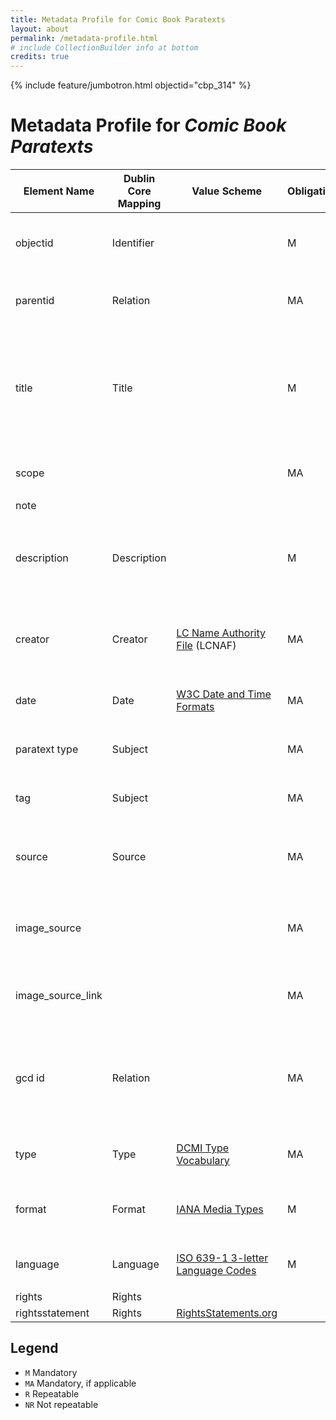 ```yaml
---
title: Metadata Profile for Comic Book Paratexts
layout: about
permalink: /metadata-profile.html
# include CollectionBuilder info at bottom
credits: true
---
```

{% include feature/jumbotron.html objectid="cbp_314" %} 

<div>
<h1>Metadata Profile for <cite>Comic Book Paratexts</cite></h1>
<div class="table-responsive">
<table class="table table-sm table-striped">

<thead>
<tr>
	<th><strong>Element Name</strong></th>
	<th><strong>Dublin Core Mapping</strong></th>
	<th><strong>Value Scheme</strong></th>
	<th><strong>Obligation</strong></th>
	<th><strong>Occurence</strong></th>
	<th><strong>Input Guidelines</strong></th>
	<th>Examples</th>
</tr>
</thead>

<tbody>
<tr>
	<td>objectid</td>
	<td>Identifier</td>
	<td></td>
	<td>M</td>
	<td>NR</td>
	<td>objectid should be in the form cbp_NNN, where NNN is a sequential 3-digit zero-padded number</td>
	<td><ul><li><code>cbp_001</code></li><li><code>cbp_027</code></li><li><code>cbp_239</code></li></ul></td>
</tr>
<tr>
	<td>parentid</td>
	<td>Relation</td>
	<td></td>
	<td>MA</td>
	<td>NR</td>
	<td>Include for objects w/in a compound object. Should appear as the objectid of the compound object in which it is contained.</td>
	<td><ul><li><code>cbp_001</code></li></ul></td>
</tr>
<tr>
	<td>title</td>
	<td>Title</td>
	<td></td>
	<td>M</td>
	<td>R</td>
	<td>Combines ‘paratext type,’ ‘source,’ and scope fields. Title should appear in the form: [paratext type]: [source]. {Scope}</td>
	<td>
		<ul>
			<li><code>Correspondence: &quot;Let’s Level with Daredevil.” Daredevil #36 (January 1968). Marvel comics.</code></li>
			<li><code>Publisher’s peritext: Justice Society of America #4 (July 2023). DC Comics.</code></li>
			<li><code>Advertisement: “Honor House Products.” Dennis the Menace and His Friends Series #10 (June 1971). Fawcett Publications. Full page.</code></li>
		</ul>
	</td>
</tr>
<tr>
	<td>scope</td>
	<td></td>
	<td></td>
	<td>MA</td>
	<td>NR</td>
	<td>Include for objects w/in a compound object. Describe the extent of the image.</td>
	<td><ul><li><code>Full page</code></li><li><code>Detail</code></li></ul></td>
</tr>
<tr>
	<td>note</td>
	<td></td>
	<td></td>
	<td></td>
	<td></td>
	<td></td>
	<td></td>
</tr>
<tr>
	<td>description</td>
	<td>Description</td>
	<td></td>
	<td>M</td>
	<td>NR</td>
	<td>Briefly describe the object in question and what it contains.</td>
	<td><ul><li><code>“Bullseye is finally here,” advertisement for The Charlton Bullseye prozine with mail-in form for subscriptions to Charlton comics.</code></li><li><code>“Pin-up” illustration following main feature.</code></li></ul></td>
</tr>
<tr>
	<td>creator</td>
	<td>Creator</td>
	<td><a href="https://id.loc.gov/authorities/names.html">LC Name Authority File</a> (LCNAF)</td>
	<td>MA</td>
	<td>R</td>
	<td>Follow format provided on LCNAF. If multiple creators, separate by semicolons.</td>
	<td><ul><li><code>Kirby, Jack</code></li><li><code>Windsor-Smith, Barry</code></li><li><code>Romita, John, Jr.</code></li><li><code>Wolverton, Basil</code></li></ul></td>
</tr>
<tr>
	<td>date</td>
	<td>Date</td>
	<td><a href="https://www.w3.org/TR/NOTE-datetime">W3C Date and Time Formats</a></td>
	<td>MA</td>
	<td>NR</td>
	<td>[Year]-{[Month]}</td>
	<td><ul><li><code>1954-06</code></li><li><code>1963</code></li></ul></td>
</tr>
<tr>
	<td>paratext type</td>
	<td>Subject</td>
	<td></td>
	<td>MA</td>
	<td>R</td>
	<td>See metadata profile companion (forthcoming)</td>
	<td><ul><li><code>Correspondence</code></li><li><code>Advertisement</code></li></ul></td>
</tr>
<tr>
	<td>tag</td>
	<td>Subject</td>
	<td></td>
	<td>MA</td>
	<td>R</td>
	<td>See metadata profile companion (forthcoming)</td>
	<td><ul><li><code>gender</code></li><li><code>reader-contributed content</code></li></ul></td>
</tr>
<tr>
	<td>source</td>
	<td>Source</td>
	<td></td>
	<td>MA</td>
	<td>NR</td>
	<td>“[Paratext Heading/Title]” [Comic series] #[issue number] ([Full month] [Year]). [Publisher]</td>
	<td><ul><li><code>Animal Man #8 (February 1989). DC Comics.</code></li><li><code>Adventure Comics #485 (September 1981). DC Comics.</code></li></ul></td>
</tr>
<tr>
	<td>image_source</td>
	<td></td>
	<td></td>
	<td>MA</td>
	<td>NR</td>
	<td>[Website or repository of image]</td>
	<td><ul><li><code>Personal collection</code></li><li><code>Comic Book Plus</code></li><li><code>Digital Comic Museum</code></li><li><code>Internet Archive</code></li></ul></td>
</tr>
<tr>
	<td>image_source_link</td>
	<td></td>
	<td></td>
	<td>MA</td>
	<td>NR</td>
	<td>Include for images sourced from websites. [URL for page from which the source was retrieved]</td>
	<td><ul><li><a href="https://comicbookplus.com/?dlid=62348">https://comicbookplus.com/?dlid=62348</a></li><li><a href="https://digitalcomicmuseum.com/index.php?dlid=1014">https://digitalcomicmuseum.com/index.php?dlid=1014</a></li></ul></td>
</tr>
<tr>
	<td>gcd id</td>
	<td>Relation</td>
	<td></td>
	<td>MA</td>
	<td>NR</td>
	<td>Find the specific issue at the Grand Comics Database at <a href="http://comics.org">comics.org</a>. The gcd id is the number following <a href="https://www.comics.org/issue/">https://www.comics.org/issue/</a> in the URL. For example, for <em>Fantastic Four</em> #11, the URL to the issue is <a href="https://www.comics.org/issue/17516/">https://www.comics.org/issue/17516/</a>, and the gcd id is 17516.</td>
	<td><ul><li><code>99</code></li><li><code>17516</code></li><li><code>293</code></li><li><code>601</code></li></ul></td>
</tr>
<tr>
	<td>type</td>
	<td>Type</td>
	<td><a href="https://www.dublincore.org/specifications/dublin-core/dcmi-type-vocabulary/2003-02-12/">DCMI Type Vocabulary</a></td>
	<td>MA</td>
	<td>NR</td>
	<td>Follow format on DCMI. If multiple, separate by semicolon. Usually just Image and StillImage.</td>
	<td><ul><li><code>Image;StillImage</code></li><li><code>Text</code></li></ul></td>
</tr>
<tr>
	<td>format</td>
	<td>Format</td>
	<td><a href="https://www.iana.org/assignments/media-types/media-types.xhtml">IANA Media Types</a></td>
	<td>M</td>
	<td>NR</td>
	<td>Follow format on IANA</td>
	<td><ul><li><code>image/jpeg</code></li><li><code>image/png</code></li><li><code>image/svg+xml</code></li></ul></td>
</tr>
<tr>
	<td>language</td>
	<td>Language</td>
	<td><a href="https://en.wikipedia.org/wiki/List_of_ISO_639-1_codes">ISO 639-1 3-letter Language Codes</a></td>
	<td>M</td>
	<td>R</td>
	<td></td>
	<td><ul><li><code>eng</code></li><li><code>fre</code></li></ul></td>
</tr>
<tr>
	<td>rights</td>
	<td>Rights</td>
	<td></td>
	<td></td>
	<td></td>
	<td></td>
	<td></td>
</tr>
<tr>
	<td>rightsstatement</td>
	<td>Rights</td>
	<td><a href="https://rightsstatements.org/page/1.0/?language=en">RightsStatements.org</a></td>
	<td></td>
	<td></td>
	<td></td>
	<td></td>
</tr>
</tbody>
</table>
</div>
<div>
<h2>Legend</h2>

<ul>
<li><code>M</code> Mandatory</li>
<li><code>MA</code> Mandatory, if applicable</li>
<li><code>R</code> Repeatable</li>
<li><code>NR</code> Not repeatable</li>
</ul>
</div>
</div>
